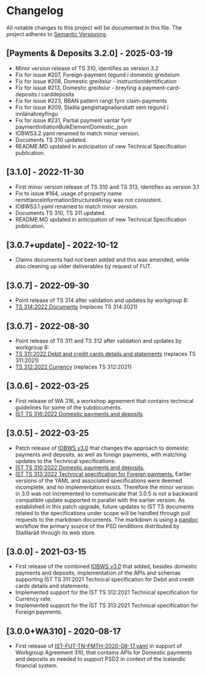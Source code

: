 # Changelog

All notable changes to this project will be documented in this file. The project adheres to [Semantic Versioning](https://semver.org/spec/v2.0.0.html).

## [Payments & Deposits 3.2.0] - 2025-03-19

- Minor version release of TS 310, identifies as version 3.2
- Fix for issue #207, Foreign-payment tegund í domestic greiðslum
- Fix for issue #208, Domestic greiðslur - instructionIdentification 
- Fix for issue #213, Domestic greiðslur - breyting á payment-card-deposits í carddeposits
- Fix for issue #223, BBAN pattern rangt fyrir claim-payments 
- Fix for issue #209, Staðla gengishagnaðarskatt sem tegund í innlánahreyfingu
- Fix for issue #231, Partial payment vantar fyrir paymentInitiationBulkElementDomestic_json
- IOBWS3.2.yaml renamed to match minor version.
- Documents TS 310 updated.
- README.MD updated in anticipation of new Technical Specification publication. 
  
## [3.1.0] - 2022-11-30

- First minor version release of TS 310 and TS 313, identifies as version 3.1
- Fix to issue #164, usage of property name remittanceInformationStructuredArray was not consistent. 
- IOBWS3.1.yaml renamed to match minor version.
- Documents TS 310, TS 311 updated.
- README.MD updated in anticipation of new Technical Specification publication. 

## [3.0.7+update] - 2022-10-12

- Claims documents had not been added and this was amended, while also cleaning up older deliverables by request of FUT.
  
## [3.0.7] - 2022-09-30

- Point release of TS 314 after validation and updates by workgroup 8:
- [TS 314:2022 Documents](Deliverables/%C3%8DST-TS-314_2021%20Documents.pdf) (replaces TS 314:2021)
  
## [3.0.7] - 2022-08-30

- Point release of TS 311 and TS 312  after validation and updates by workgroup 8:
- [TS 311:2022 Debit and credit cards details and statements](Deliverables/ÍST-TS-311_2021%20Debit%20and%20credit%20cards%20details%20and%20statements.pdf) (replaces TS 311:2021) 
- [TS 312:2022 Currency](Deliverables/ÍST%20TS%20312_2022%20Currency%20Exchange%20Rates.pdf) (replaces TS 312:2021)
  
## [3.0.6] - 2022-03-25

- First release of WA 316, a workshop agreement that contains technical guidelines for some of the subdocuments.
- [ÍST TS 316:2022 Domestic payments and deposits](Deliverables/ÍST%20WA%20316_2022%20IOBWS%203.0%20Technical%20Guidelines.pdf)

## [3.0.5] - 2022-03-25

- Patch release of [IOBWS v3.0](Deliverables/IOBWS3.0.yaml) that changes the approach to domestic payments and deposits, as well as foreign payments, with matching updates to the Technical specifications:
- [ÍST TS 310:2022 Domestic payments and deposits.](Deliverables/%C3%8DST%20TS%20310_2022%20Domestic%20payments%20and%20deposits.pdf)
- [ÍST TS 313:2022 Technical specification for Foreign payments.](Deliverables/ÍST%20TS%20313_2022%20Foreign%20payments.pdf)
Earlier versions of the YAML and associated specifications were deemed incomplete, and no implementation exists. Therefore the minor version in 3.0 was not incremented to communicate that 3.0.5 is not a backward compatible update supported in parallel with the earlier version. As established in this patch upgrade, future updates to ÍST TS documents related to the specifications under scope will be handled through pull requests to the markdown documents. The markdown is using a [pandoc](https://pandoc.org/) workflow the primary source of the PSD renditions distributed by Staðlaráð through its web store.

## [3.0.0] - 2021-03-15

- First release of the combined [IOBWS v3.0](./Deliverables/IOBWS3.0.yaml) that added, besides domestic payments and deposits, implementation of the APIs and schemas supporting ÍST TS 311:2021 Technical specification for Debit and credit cards details and statements.
- Implemented support for the ÍST TS 312:2021 Technical specification for Currency rate.
- Implemented support for the ÍST TS 313:2021 Technical specification for Foreign payments.

## [3.0.0+WA310] - 2020-08-17

- First release of [IST-FUT-TN-FMTH-2020-08-17.yaml](./Afurðir/IST-FUT-TN-FMTH-2020-08-17.yaml) in support of Workgroup Agreement 310, that contains APIs for Domestic payments
and deposits as needed to support PSD2 in context of the Icelandic financial system.
